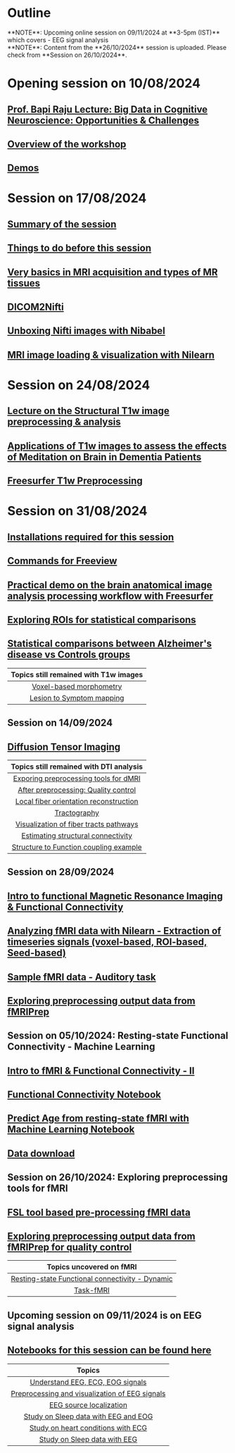 # Outline

<div class="note"></div>
**NOTE**: Upcoming online session on 09/11/2024 at **3-5pm (IST)** which covers - EEG signal analysis

<div class="note"></div>
**NOTE**: Content from the **26/10/2024** session is uploaded. Please check from **Session on 26/10/2024**.

# Opening session on 10/08/2024

## [Prof. Bapi Raju Lecture: Big Data in Cognitive Neuroscience: Opportunities & Challenges](lectures/IIITH_Neuroimaging_workshop_IntroLec_10Aug2024_upload.pdf "Big Data in CogSci")

## [Overview of the workshop](lectures/10082024_NIMG_Workshop_Overview.pdf "Overview of the workshop")

## [Demos](https://bccl-iiith.github.io/Workshop_Neuroimaging/demos)

# Session on 17/08/2024

## [Summary of the session](https://bccl-iiith.github.io/Workshop_Neuroimaging/intro "Summary of the session")

## [Things to do before this session](https://bccl-iiith.github.io/Workshop_Neuroimaging/setup "Things to do before this session")

## [Very basics in MRI acquisition and types of MR tissues](lectures/17082024_Understanding_data_NIMG_Workshop.pdf "Basics")

## [DICOM2Nifti](notebooks/dicom2nifti.ipynb "Dicom2Nifti")

## [Unboxing Nifti images with Nibabel](notebooks/unboxing_nifti_images_with_nibabel.ipynb "Understanding MRI data with NiBabel")

## [MRI image loading & visualization with Nilearn](notebooks/Nilearn_for_NIMG_nifti.ipynb "Understanding MRI data with Nilearn")

# Session on 24/08/2024

## [Lecture on the Structural T1w image preprocessing & analysis](lectures/Structural_T1w_Image_Preprocessing_Analysis.pdf)

## [Applications of T1w images to assess the effects of Meditation on Brain in Dementia Patients](lectures/Effects_of_Meditation_on_Brain_in_Dementia_Patients.pdf)

## [Freesurfer T1w Preprocessing](lectures/Freesurfer_T1w_Preprocessing.pdf)

# Session on 31/08/2024

## [Installations required for this session](https://bccl-iiith.github.io/Workshop_Neuroimaging/setup_31_08_2024 "Installations for 31082024")

## [Commands for Freeview](freeview_commands/freeview.rst "Freeview commands")

## [Practical demo on the brain anatomical image analysis processing workflow with Freesurfer](lectures/31082024_NIMG_Workshop_Anat_FS.pdf "Anatomical analysis with FreeSurfer")

## [Exploring ROIs for statistical comparisons](notebooks/exploring_ROIs.ipynb)

## [Statistical comparisons between Alzheimer's disease vs Controls groups]()

| Topics still remained with T1w images |
|:-----:|
|  [Voxel-based morphometry]() |
|  [Lesion to Symptom mapping]() |

## Session on 14/09/2024

## [Diffusion Tensor Imaging](lectures/14092024_Diffusion_Tensor_Imaging.pptx)

| Topics still remained with DTI analysis |
|:-----:|
|  [Exporing preprocessing tools for dMRI]() |
|  [After preprocessing: Quality control]() |
|  [Local fiber orientation reconstruction]() |
|  [Tractography]() |
|  [Visualization of fiber tracts pathways]() |
|  [Estimating structural connectivity]() |
|  [Structure to Function coupling example]() |

## Session on 28/09/2024

## [Intro to functional Magnetic Resonance Imaging & Functional Connectivity](lectures/28092024_NIMG_Workshop_fMRI-I.pdf)
## [Analyzing fMRI data with Nilearn - Extraction of timeseries signals (voxel-based, ROI-based, Seed-based)](notebooks/NIMG_workshop_fMRI_analysis.ipynb "Analyzing fMRI data with Nilearn")
## [Sample fMRI data - Auditory task](demos/fMRI/Sample_data/fmri_auditory_task2.nii.gz)
## [Exploring preprocessing output data from fMRIPrep](https://iiitaphyd-my.sharepoint.com/:f:/g/personal/kamalaker_dadi_ihub-data_iiit_ac_in/EnNDs5IXvlxDmgUpS69txcsBaO37ybZW8LqrFv7sJzqMKQ?e=fPWUdo)


## Session on 05/10/2024: Resting-state Functional Connectivity - Machine Learning

## [Intro to fMRI & Functional Connectivity - II](lectures/05102024_NIMG_Workshop_fMRI-II.pdf)
## [Functional Connectivity Notebook](notebooks/NIMG_workshop_functional_connectivity.ipynb)
## [Predict Age from resting-state fMRI with Machine Learning Notebook](notebooks/Age_prediction_from_rsfMRI.ipynb)
## [Data download](https://drive.google.com/drive/folders/1PRaE91jbi9ZMA5M9FDhllRQlwkVcobqs)

## Session on 26/10/2024: Exploring preprocessing tools for fMRI

## [FSL tool based pre-processing fMRI data](lectures/26102024_NIMG_Workshop_FSL_Preprocessing_Outline.pdf)
## [Exploring preprocessing output data from fMRIPrep for quality control](https://iiitaphyd-my.sharepoint.com/:f:/g/personal/kamalaker_dadi_ihub-data_iiit_ac_in/EnNDs5IXvlxDmgUpS69txcsBaO37ybZW8LqrFv7sJzqMKQ?e=fPWUdo)

| Topics uncovered on fMRI|
|:-----:|
|  [Resting-state Functional connectivity - Dynamic]() |
|  [Task-fMRI]() |

## Upcoming session on 09/11/2024 is on EEG signal analysis

## [Notebooks for this session can be found here](https://drive.google.com/drive/folders/14X2kwCH5KIp0mXSZlh3QRZJtn5-ogkhI?usp=sharing)

| Topics |
|:-----:|
|  [Understand EEG, ECG, EOG signals]() |
|  [Preprocessing and visualization of EEG signals]() |
|  [EEG source localization]() |
|  [Study on Sleep data with EEG and EOG]() |
|  [Study on heart conditions with ECG]() |
|  [Study on Sleep data with EEG]() |
